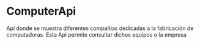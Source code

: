 # ComputerApi
Api  donde se muestra diferentes compañias dedicadas a la fabricación de computadoras. Esta Api permite consultar dichos equipos o la empresa 
